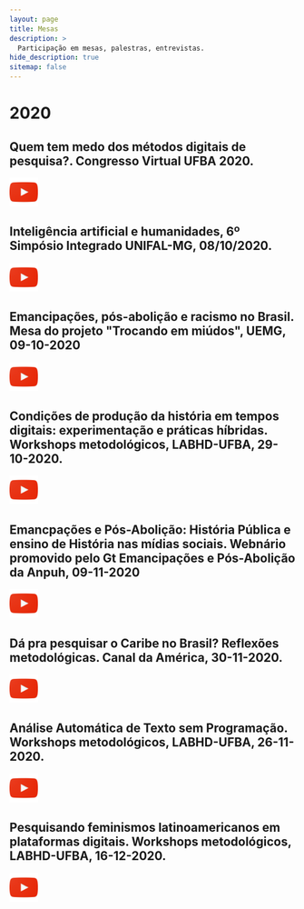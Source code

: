 ```yaml
---
layout: page
title: Mesas
description: >
  Participação em mesas, palestras, entrevistas.
hide_description: true
sitemap: false
---
```


# 2020

## Quem tem medo dos métodos digitais de pesquisa?. Congresso Virtual UFBA 2020.

<a  href="https://youtu.be/x-SGWbuYTZQ"><img src ="../assets/img/logo-yt.png" width="50"></a>  

## Inteligência artificial e humanidades, 6º Simpósio Integrado UNIFAL-MG, 08/10/2020.

<a  href="https://youtu.be/kW26mFyH6v"><img src ="../assets/img/logo-yt.png" width="50"></a> 

## Emancipações, pós-abolição e racismo no Brasil. Mesa do projeto "Trocando em miúdos", UEMG, 09-10-2020

<a  href="https://youtu.be/NXuFrYz24IU"><img src ="../assets/img/logo-yt.png" width="50"></a> 

## Condições de produção da história em tempos digitais: experimentação e práticas híbridas. Workshops metodológicos, LABHD-UFBA, 29-10-2020.

<a  href="https://youtu.be/0fc0fLeWlU4"><img src ="../assets/img/logo-yt.png" width="50"></a> 

## Emancpações e Pós-Abolição: História Pública e ensino de História nas mídias sociais. Webnário promovido pelo Gt Emancipações e Pós-Abolição da Anpuh, 09-11-2020
 
<a  href="https://youtu.be/y9M2NQszLNc"><img src ="../assets/img/logo-yt.png" width="50"></a> 

## Dá pra pesquisar o Caribe no Brasil? Reflexões metodológicas. Canal da América, 30-11-2020.

<a  href="https://youtu.be/hMX8ITv40K"><img src ="../assets/img/logo-yt.png" width="50"></a> 

## Análise Automática de Texto sem Programação. Workshops metodológicos, LABHD-UFBA, 26-11-2020.

<a  href="https://youtu.be/hMX8ITv40K"><img src ="../assets/img/logo-yt.png" width="50"></a> 

## Pesquisando feminismos latinoamericanos em plataformas digitais. Workshops metodológicos, LABHD-UFBA, 16-12-2020.

<a  href="https://youtu.be/gLkCjAv0FMo"><img src ="../assets/img/logo-yt.png" width="50"></a> 
